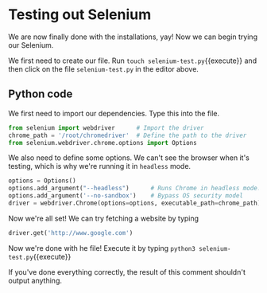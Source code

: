 # Testing out Selenium
We are now finally done with the installations, yay! Now we can begin trying our Selenium.

We first need to create our file. Run `touch selenium-test.py`{{execute}} and then click on the file `selenium-test.py` in the editor above.
## Python code
We first need to import our dependencies. Type this into the file.
```python
from selenium import webdriver      # Import the driver
chrome_path = '/root/chromedriver'  # Define the path to the driver
from selenium.webdriver.chrome.options import Options
```

We also need to define some options. We can't see the browser when it's testing, which is why we're running it in `headless` mode.

```python
options = Options()
options.add_argument("--headless")      # Runs Chrome in headless mode.
options.add_argument('--no-sandbox')    # Bypass OS security model
driver = webdriver.Chrome(options=options, executable_path=chrome_path) # Run driver
```

Now we're all set! We can try fetching a website by typing
```python
driver.get('http://www.google.com')
```

Now we're done with he file! Execute it by typing
`python3 selenium-test.py`{{execute}}

If you've done everything correctly, the result of this comment shouldn't output anything.
